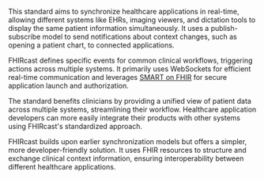 This standard aims to synchronize healthcare applications in real-time, allowing different systems like EHRs, imaging viewers, and dictation tools to display the same patient information simultaneously. It uses a publish-subscribe model to send notifications about context changes, such as opening a patient chart, to connected applications.

FHIRcast defines specific events for common clinical workflows, triggering actions across multiple systems. It primarily uses WebSockets for efficient real-time communication and leverages [SMART on FHIR](https://build.fhir.org/ig/HL7/smart-app-launch) for secure application launch and authorization.

The standard benefits clinicians by providing a unified view of patient data across multiple systems, streamlining their workflow. Healthcare application developers can more easily integrate their products with other systems using FHIRcast's standardized approach.

FHIRcast builds upon earlier synchronization models but offers a simpler, more developer-friendly solution. It uses FHIR resources to structure and exchange clinical context information, ensuring interoperability between different healthcare applications.